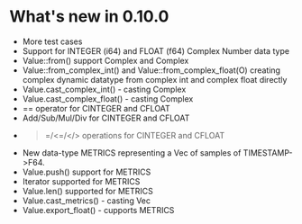 # What's new in 0.10.0

* More test cases
* Support for INTEGER (i64) and FLOAT (f64) Complex Number data type
* Value::from() support Complex<i64> and Complex<f64>
* Value::from_complex_int() and Value::from_complex_float(O) creating complex dynamic datatype from complex int and complex float directly
* Value.cast_complex_int() - casting Complex<i64>
* Value.cast_complex_float() - casting Complex<f64>
* == operator for CINTEGER and CFLOAT
* Add/Sub/Mul/Div for CINTEGER and CFLOAT
* >=/<=/</> operations for CINTEGER and CFLOAT
* New data-type METRICS representing a Vec of samples of TIMESTAMP->F64.
* Value.push() support for METRICS
* Iterator supported for METRICS
* Value.len() supported for METRICS
* Value.cast_metrics() - casting Vec<Metric>
* Value.export_float() - cupports METRICS
